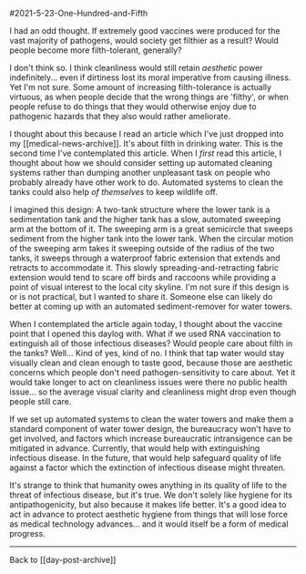 #2021-5-23-One-Hundred-and-Fifth

I had an odd thought.  If extremely good vaccines were produced for the vast majority of pathogens, would society get filthier as a result?  Would people become more filth-tolerant, generally?

I don't think so.  I think cleanliness would still retain *aesthetic* power indefinitely... even if dirtiness lost its moral imperative from causing illness.  Yet I'm not sure.  Some amount of increasing filth-tolerance is actually virtuous, as when people decide that the wrong things are 'filthy', or when people refuse to do things that they would otherwise enjoy due to pathogenic hazards that they also would rather ameliorate.

I thought about this because I read an article which I've just dropped into my [[medical-news-archive]].  It's about filth in drinking water.  This is the second time I've contemplated this article.  When I *first* read this article, I thought about how we should consider setting up automated cleaning systems rather than dumping another unpleasant task on people who probably already have other work to do.  Automated systems to clean the tanks could also help *of themselves* to keep wildlife off.

I imagined this design:  A two-tank structure where the lower tank is a sedimentation tank and the higher tank has a slow, automated sweeping arm at the bottom of it.  The sweeping arm is a great semicircle that sweeps sediment from the higher tank into the lower tank.  When the circular motion of the sweeping arm takes it sweeping outside of the radius of the two tanks, it sweeps through a waterproof fabric extension that extends and retracts to accommodate it.  This slowly spreading-and-retracting fabric extension would tend to scare off birds and raccoons while providing a point of visual interest to the local city skyline.  I'm not sure if this design is or is not practical, but I wanted to share it.  Someone else can likely do better at coming up with an automated sediment-remover for water towers.

When I contemplated the article again today, I thought about the vaccine point that I opened this daylog with.  What if we used RNA vaccination to extinguish all of those infectious diseases?  Would people care about filth in the tanks?  Well...  Kind of yes, kind of no.  I think that tap water would stay visually clean and clean enough to taste good, because those are aesthetic concerns which people don't need pathogen-sensitivity to care about.  Yet it would take longer to act on cleanliness issues were there no public health issue... so the average visual clarity and cleanliness might drop even though people still care.

If we set up automated systems to clean the water towers and make them a standard component of water tower design, the bureaucracy won't have to get involved, and factors which increase bureaucratic intransigence can be mitigated in advance.  Currently, that would help with extinguishing infectious disease.  In the future, that would help safeguard quality of life against a factor which the extinction of infectious disease might threaten.

It's strange to think that humanity owes anything in its quality of life to the threat of infectious disease, but it's true.  We don't solely like hygiene for its antipathogenicity, but also because it makes life better.  It's a good idea to act in advance to protect aesthetic hygiene from things that will lose force as medical technology advances... and it would itself be a form of medical progress.

---
Back to [[day-post-archive]]